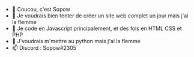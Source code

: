 - 👋 Coucou, c'est Sopow
- 👀 Je voudrais bien tenter de créer un site web complet un jour mais j'ai la flemme
- 🌱 Je code en Javascript principalement, et des fois en HTML CSS et PHP
- 💞️ J'voudrais m'mettre au python mais j'ai la flemme
- 📫 Discord : Sopow#2305
